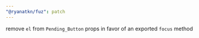 ```yaml
---
"@ryanatkn/fuz": patch
---
```


remove `el` from `Pending_Button` props in favor of an exported `focus` method
